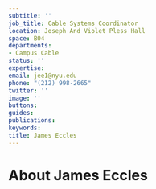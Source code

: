 ```yaml
---
subtitle: ''
job_title: Cable Systems Coordinator
location: Joseph And Violet Pless Hall
space: B04
departments:
- Campus Cable
status: ''
expertise: 
email: jee1@nyu.edu
phone: "(212) 998-2665"
twitter: ''
image: ''
buttons: 
guides: 
publications: 
keywords: 
title: James Eccles
---
```


# About James Eccles